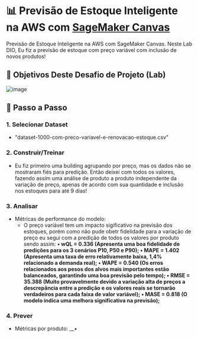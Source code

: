 # 📊 Previsão de Estoque Inteligente na AWS com [SageMaker Canvas](https://aws.amazon.com/pt/sagemaker/canvas/)

Previsão de Estoque Inteligente na AWS com SageMaker Canvas. Neste Lab DIO, Eu fiz a previsão de estoque com preço variável com inclusão de novos produtos!

## 🎯 Objetivos Deste Desafio de Projeto (Lab)

![image](https://github.com/digitalinnovationone/lab-aws-sagemaker-canvas-estoque/assets/730492/72f5c21f-5562-491e-aa42-2885a3184650)

## 🚀 Passo a Passo

### 1. Selecionar Dataset

-  "dataset-1000-com-preco-variavel-e-renovacao-estoque.csv"

### 2. Construir/Treinar

-  Eu fiz primeiro uma building agrupando por preço, mas os dados não se mostraram fiés para predição. Então deixei com todos os valores, fazendo assim uma análise de produto a produto independente da variação de preço, apenas de acordo com sua quantidade e inclusão nos estoques para até 9 dias! 

### 3. Analisar

-   Métricas de performance do modelo:
    - O preço variável tem um impacto sigificativo na previsão dos estoques, porém como não pude obetr fidelidade para a variação de preço eu segui com a predição de todos os valores por produto sendo assim:
  __• wQL = 0.336 (Apresenta uma boa fidelidade de predições para os 3 cenários P10, P50 e P90);
    • MAPE = 1.402 (Apresenta uma taxa de erro relativamente baixa, 1,4% relacionado a demanda real);
    • WAPE = 0.540 (Os erros relacionados aos pesos dos alvos mais importantes estão balanceados, garantindo uma boa previsão pelo tempo);
    • RMSE = 35.388 (Muito provavelmente devido a variação alta de preços a descrepância entre a predição e os valores reais se tornarão verdadeiros para cada faixa de valor variável);
    • MASE = 0.818 (O modelo indica uma melhora significativa na previsão);__

### 4. Prever

-   Métricas por produto:
  __• 
